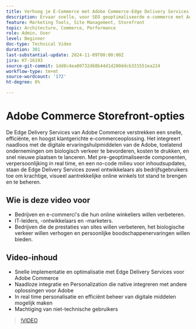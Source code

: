 ```yaml
---
title: Verhoog je E-Commerce met Adobe Commerce-Edge Delivery Services
description: Ervaar snelle, voor SEO geoptimaliseerde e-commerce met Adobe Commerce. Verkeer, bespaar kosten en beheer uw winkel eenvoudig met Edge Delivery Services.
feature: Marketing Tools, Site Management, Storefront
topic: Architecture, Commerce, Performance
role: Admin, User
level: Beginner
doc-type: Technical Video
duration: 301
last-substantial-update: 2024-11-09T00:00:00Z
jira: KT-16193
source-git-commit: 1dd8c4ea80732d68b44d1d200ddcb331551ea224
workflow-type: tm+mt
source-wordcount: '172'
ht-degree: 0%

---
```



# Adobe Commerce Storefront-opties

De Edge Delivery Services van Adobe Commerce verstrekken een snelle, efficiënte, en hoogst klantgerichte e-commerceoplossing.
Het integreert naadloos met de digitale ervaringshulpmiddelen van de Adobe, toelatend ondernemingen om biologisch verkeer te bevorderen, kosten te drukken, en snel nieuwe plaatsen te lanceren. Met pre-geoptimaliseerde componenten, verpersoonlijking in real time, en een no-code milieu voor inhoudsupdates, staan de Edge Delivery Services zowel ontwikkelaars als bedrijfsgebruikers toe om krachtige, visueel aantrekkelijke online winkels tot stand te brengen en te beheren.

## Wie is deze video voor

- Bedrijven en e-commerci&#39;s die hun online winkeliers willen verbeteren.
- IT-leiders, -ontwikkelaars en -marketers.
- Bedrijven die de prestaties van sites willen verbeteren, het biologische verkeer willen verhogen en persoonlijke boodschappenervaringen willen bieden.

## Video-inhoud

- Snelle implementatie en optimalisatie met Edge Delivery Services voor Adobe Commerce
- Naadloze integratie en Personalization die native integreren met andere oplossingen voor Adobe
- In real time personalisatie en efficiënt beheer van digitale middelen mogelijk maken
- Machtiging van niet-technische gebruikers

>[!VIDEO](https://video.tv.adobe.com/v/3431725?learn=on)
